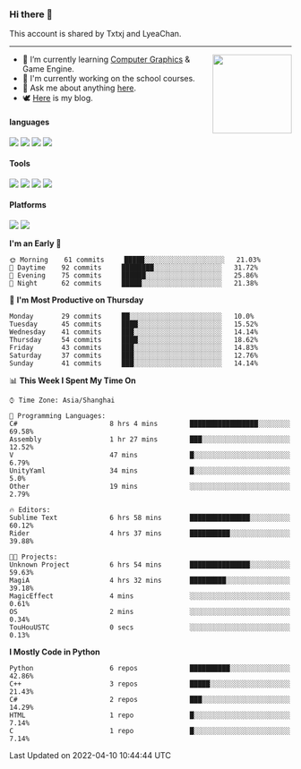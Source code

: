 ### Hi there 👋

This account is shared by Txtxj and LyeaChan.

---

<img align="right" height="141" src="https://github-readme-stats.vercel.app/api?username=txtxj&theme=tokyonight&show_icons=true&count_private=true">

- 🌱 I’m currently learning [Computer Graphics](https://github.com/txtxj/GAMES101) & Game Engine.
- 🐶 I'm currently working on the school courses.
- 💬 Ask me about anything [here](https://github.com/txtxj/txtxj/issues).
- 🕊️ [Here](https://txtxj.top) is my blog.

#### languages

![](https://img.shields.io/badge/C++-00599C?logo=cplusplus&logoColor=fff)
![](https://img.shields.io/badge/Python-3e74a2?logo=python&logoColor=fff)
![](https://img.shields.io/badge/C%23-239120?logo=csharp&logoColor=fff)
![](https://img.shields.io/badge/C-A8B9CC?logo=c&logoColor=555)


#### Tools

![](https://img.shields.io/badge/JetBrains-000000?logo=jetbrains&logoColor=fff)
![](https://img.shields.io/badge/SublimeText_3-FF9800?logo=sublimetext&logoColor=fff)
![](https://img.shields.io/badge/UE_4-0E1128?logo=unrealengine&logoColor=fff)
![](https://img.shields.io/badge/unity-FFFFFF?logo=unity&logoColor=000)

#### Platforms

![](https://img.shields.io/badge/Ubuntu_20.04-E95420?logo=ubuntu&logoColor=fff)
![](https://img.shields.io/badge/Windows_10-0078D6?logo=windows&logoColor=fff)


<!--START_SECTION:waka-->
**I'm an Early 🐤** 

```text
🌞 Morning    61 commits     █████░░░░░░░░░░░░░░░░░░░░   21.03% 
🌆 Daytime    92 commits     ████████░░░░░░░░░░░░░░░░░   31.72% 
🌃 Evening    75 commits     ██████░░░░░░░░░░░░░░░░░░░   25.86% 
🌙 Night      62 commits     █████░░░░░░░░░░░░░░░░░░░░   21.38%

```
📅 **I'm Most Productive on Thursday** 

```text
Monday       29 commits     ██░░░░░░░░░░░░░░░░░░░░░░░   10.0% 
Tuesday      45 commits     ████░░░░░░░░░░░░░░░░░░░░░   15.52% 
Wednesday    41 commits     ███░░░░░░░░░░░░░░░░░░░░░░   14.14% 
Thursday     54 commits     ████░░░░░░░░░░░░░░░░░░░░░   18.62% 
Friday       43 commits     ███░░░░░░░░░░░░░░░░░░░░░░   14.83% 
Saturday     37 commits     ███░░░░░░░░░░░░░░░░░░░░░░   12.76% 
Sunday       41 commits     ███░░░░░░░░░░░░░░░░░░░░░░   14.14%

```


📊 **This Week I Spent My Time On** 

```text
⌚︎ Time Zone: Asia/Shanghai

💬 Programming Languages: 
C#                       8 hrs 4 mins        █████████████████░░░░░░░░   69.58% 
Assembly                 1 hr 27 mins        ███░░░░░░░░░░░░░░░░░░░░░░   12.52% 
V                        47 mins             █░░░░░░░░░░░░░░░░░░░░░░░░   6.79% 
UnityYaml                34 mins             █░░░░░░░░░░░░░░░░░░░░░░░░   5.0% 
Other                    19 mins             ░░░░░░░░░░░░░░░░░░░░░░░░░   2.79%

🔥 Editors: 
Sublime Text             6 hrs 58 mins       ███████████████░░░░░░░░░░   60.12% 
Rider                    4 hrs 37 mins       ██████████░░░░░░░░░░░░░░░   39.88%

🐱‍💻 Projects: 
Unknown Project          6 hrs 54 mins       ███████████████░░░░░░░░░░   59.63% 
MagiA                    4 hrs 32 mins       █████████░░░░░░░░░░░░░░░░   39.18% 
MagicEffect              4 mins              ░░░░░░░░░░░░░░░░░░░░░░░░░   0.61% 
OS                       2 mins              ░░░░░░░░░░░░░░░░░░░░░░░░░   0.34% 
TouHouUSTC               0 secs              ░░░░░░░░░░░░░░░░░░░░░░░░░   0.13%

```

**I Mostly Code in Python** 

```text
Python                   6 repos             ██████████░░░░░░░░░░░░░░░   42.86% 
C++                      3 repos             █████░░░░░░░░░░░░░░░░░░░░   21.43% 
C#                       2 repos             ███░░░░░░░░░░░░░░░░░░░░░░   14.29% 
HTML                     1 repo              █░░░░░░░░░░░░░░░░░░░░░░░░   7.14% 
C                        1 repo              █░░░░░░░░░░░░░░░░░░░░░░░░   7.14%

```



 Last Updated on 2022-04-10 10:44:44 UTC
<!--END_SECTION:waka-->
